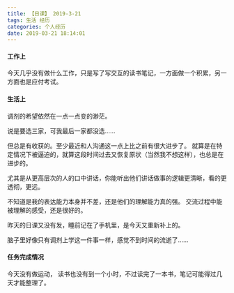 ```yaml
---
title: 【日课】 2019-3-21
tags: 生活 经历
categories: 个人经历
date: 2019-03-21 18:14:01
---
```



#### 工作上

今天几乎没有做什么工作，只是写了写交互的读书笔记，一方面做一个积累，另一方面也是应付考试。

#### 生活上

调剂的希望依然在一点一点变的渺茫。

说是要选三家，可我最后一家都没选……

但总是有收获的。至少最近和人沟通这一点上比之前有很大进步了。
就算是在特定情况下被逼迫的，就算这段时间过去又恢复原状（当然我不想这样），也总是在进步的。

尤其是从更高层次的人的口中讲话，你能听出他们讲话做事的逻辑更清晰，看的更透彻，更远。

不知道是我的表达能力本身并不差，还是他们的理解能力真的强。
交流过程中能被理解的感受，还是很好的。

昨天的日课又没有发，睡前记在了手机里，是今天又重新补上的。

脑子里好像只有调剂上学这一件事一样，感觉不到时间的流逝了……

#### 任务完成情况

今天没有做运动，
读书也没有到一个小时，不过读完了一本书，笔记可能得过几天才能整理了。
  
